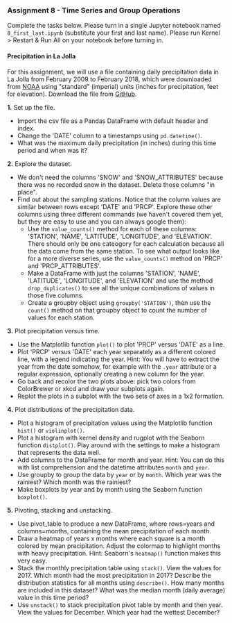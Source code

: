 ### Assignment 8 - Time Series and Group Operations

Complete the tasks below. Please turn in a single Jupyter notebook named `8_first_last.ipynb` (substitute your first and last name). Please run Kernel > Restart & Run All on your notebook before turning in.

#### Precipitation in La Jolla

For this assignment, we will use a file containing daily precipitation data in La Jolla from February 2009 to February 2018, which were downloaded from [NOAA](https://www.ncdc.noaa.gov/cdo-web/datasets/GHCND/stations/GHCND:US1CASD0030/detail) using "standard" (imperial) units (inches for precipitation, feet for elevation). Download the file from [GitHub](https://github.com/cuttlefishh/python-for-data-analysis/blob/master/data/la_jolla_precip_daily.csv).

**1.** Set up the file.

* Import the csv file as a Pandas DataFrame with default header and index.
* Change the 'DATE' column to a timestamps using `pd.datetime()`.
* What was the maximum daily precipitation (in inches) during this time period and when was it?

**2.** Explore the dataset.

* We don't need the columns 'SNOW' and 'SNOW_ATTRIBUTES' because there was no recorded snow in the dataset. Delete those columns "in place".
* Find out about the sampling stations. Notice that the column values are similar between rows except 'DATE' and 'PRCP'. Explore these other columns using three different commands (we haven't covered them yet, but they are easy to use and you can always google them): 
    * Use the `value_counts()` method for each of these columns: 'STATION', 'NAME', 'LATITUDE', 'LONGITUDE', and 'ELEVATION'. There should only be one cateogory for each calculation because all the data come from the same station. To see what output looks like for a more diverse series, use the `value_counts()` method on 'PRCP' and 'PRCP_ATTRIBUTES'.
    * Make a DataFrame with just the columns 'STATION', 'NAME', 'LATITUDE', 'LONGITUDE', and 'ELEVATION' and use the method `drop_duplicates()` to see all the unique combinations of values in those five columns. 
    * Create a groupby object using `groupby('STATION')`, then use the `count()` method on that groupby object to count the number of values for each station.

**3.** Plot precipitation versus time.

* Use the Matplotlib function `plot()` to plot 'PRCP' versus 'DATE' as a line.
* Plot 'PRCP' versus 'DATE' each year separately as a different colored line, with a legend indicating the year. Hint: You will have to extract the year from the date somehow, for example with the `.year` attribute or a regular expression, optionally creating a new column for the year.
* Go back and recolor the two plots above: pick two colors from ColorBrewer or xkcd and draw your subplots again.
* Replot the plots in a subplot with the two sets of axes in a 1x2 formation.

**4.** Plot distributions of the precipitation data.

* Plot a histogram of precipitation values using the Matplotlib function `hist()` or `violinplot()`.
* Plot a histogram with kernel density and rugplot with the Seaborn function `distplot()`. Play around with the settings to make a histogram that represents the data well.
* Add columns to the DataFrame for month and year. Hint: You can do this with list comprehension and the datetime attributes `month` and `year`.
* Use groupby to group the data by `year` or by `month`. Which year was the rainiest? Which month was the rainiest?
* Make boxplots by year and by month using the Seaborn function `boxplot()`. 

**5.** Pivoting, stacking and unstacking.

* Use pivot_table to produce a new DataFrame, where rows=years and columns=months, containing the mean precipitation of each month.
* Draw a heatmap of years x months where each square is a month colored by mean precipitation. Adjust the colormap to highlight months with heavy precipitation. Hint: Seaborn's `heatmap()` function makes this very easy.
* Stack the monthly precipitation table using `stack()`. View the values for 2017. Which month had the most precipitation in 2017? Describe the distribution statistics for all months using `describe()`. How many months are included in this dataset? What was the median month (daily average) value in this time period?
* Use `unstack()` to stack precipitation pivot table by month and then year. View the values for December. Which year had the wettest December?
